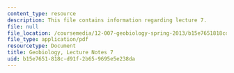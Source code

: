 ```yaml
---
content_type: resource
description: This file contains information regarding lecture 7.
file: null
file_location: /coursemedia/12-007-geobiology-spring-2013/b15e7651818cd91f2b659695e5e238da_MIT12_007S13_Lec7.pdf
file_type: application/pdf
resourcetype: Document
title: Geobiology, Lecture Notes 7
uid: b15e7651-818c-d91f-2b65-9695e5e238da
---
```


